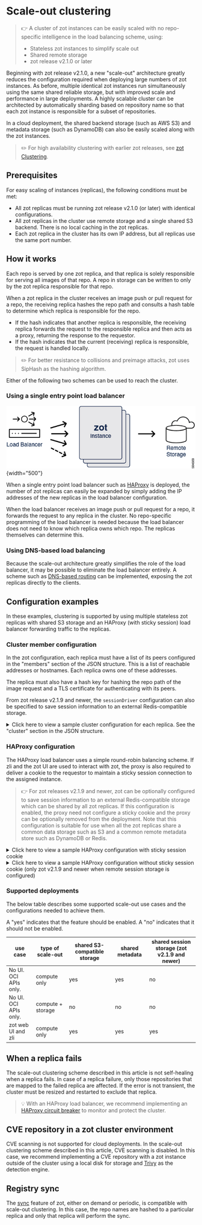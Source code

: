 # Scale-out clustering

> :point_right: A cluster of zot instances can be easily scaled with no repo-specific intelligence in the load balancing scheme, using:
>
> -   Stateless zot instances to simplify scale out
> -   Shared remote storage
> -   zot release v2.1.0 or later

Beginning with zot release v2.1.0, a new "scale-out" architecture greatly reduces the configuration required when deploying large numbers of zot instances. As before, multiple identical zot instances run simultaneously using the same shared reliable storage, but with improved scale and performance in large deployments. A highly scalable cluster can be architected by automatically sharding based on repository name so that each zot instance is responsible for a subset of repositories.

In a cloud deployment, the shared backend storage (such as AWS S3) and metadata storage (such as DynamoDB) can also be easily scaled along with the zot instances.

> :pencil2: For high availability clustering with earlier zot releases, see [zot Clustering](clustering.md).

## Prerequisites

For easy scaling of instances (replicas), the following conditions must be met:

- All zot replicas must be running zot release v2.1.0 (or later) with identical configurations.
- All zot replicas in the cluster use remote storage and a single shared S3 backend. There is no local caching in the zot replicas.
- Each zot replica in the cluster has its own IP address, but all replicas use the same port number.


## How it works

Each repo is served by one zot replica, and that replica is solely responsible for serving all images of that repo. A repo in storage can be written to only by the zot replica responsible for that repo.

When a zot replica in the cluster receives an image push or pull request for a repo, the receiving replica hashes the repo path and consults a hash table to determine which replica is responsible for the repo.

- If the hash indicates that another replica is responsible, the receiving replica forwards the request to the responsible replica and then acts as a proxy, returning the response to the requestor.
- If the hash indicates that the current (receiving) replica is responsible, the request is handled locally.


> :pencil2: For better resistance to collisions and preimage attacks, zot uses SipHash as the hashing algorithm.

Either of the following two schemes can be used to reach the cluster.

### Using a single entry point load balancer

![504569](../assets/images/504569.jpg){width="500"}

When a single entry point load balancer such as [HAProxy](https://www.haproxy.com/) is deployed, the number of zot replicas can easily be expanded by simply adding the IP addresses of the new replicas in the load balancer configuration.

When the load balancer receives an image push or pull request for a repo, it forwards the request to any replica in the cluster. No repo-specific programming of the load balancer is needed because the load balancer does not need to know which replica owns which repo. The replicas themselves can determine this.

### Using DNS-based load balancing

Because the scale-out architecture greatly simplifies the role of the load balancer, it may be possible to eliminate the load balancer entirely. A scheme such as [DNS-based routing](https://coredns.io/plugins/loadbalance/) can be implemented, exposing the zot replicas directly to the clients.

## Configuration examples

In these examples, clustering is supported by using multiple stateless zot replicas with shared S3 storage and an HAProxy (with sticky session) load balancer forwarding traffic to the replicas.

### Cluster member configuration

In the zot configuration, each replica must have a list of its peers configured in the "members" section of the JSON structure. This is a list of reachable addresses or hostnames. Each replica owns one of these addresses.

The replica must also have a hash key for hashing the repo path of the image request and a TLS certificate for authenticating with its peers.

From zot release v2.1.9 and newer, the `sessionDriver` configuration can also be specified to save session information to an external Redis-compatible storage.

<details>
  <summary markdown="span">Click here to view a sample cluster configuration for each replica. See the "cluster" section in the JSON structure.</summary>

```json
{
  "distSpecVersion": "1.1.0",
  "storage": {
    "rootDirectory": "/tmp/zot",
    "dedupe": false,
    "remoteCache": true,
    "storageDriver": {
      "name": "s3",
      "rootdirectory": "/zot",
      "region": "us-east-1",
      "regionendpoint": "localhost:4566",
      "bucket": "zot-storage",
      "secure": false,
      "skipverify": false
    },
    "cacheDriver": {
      "name": "dynamodb",
      "endpoint": "http://localhost:4566",
      "region": "us-east-1",
      "cacheTablename": "ZotBlobTable",
      "repoMetaTablename": "ZotRepoMetadataTable",
      "imageMetaTablename": "ZotImageMetaTable",
      "repoBlobsInfoTablename": "ZotRepoBlobsInfoTable",
      "userDataTablename": "ZotUserDataTable",
      "versionTablename": "ZotVersion",
      "apiKeyTablename": "ZotApiKeyTable"
    }
  },
  "http": {
    "address": "0.0.0.0",
    "port": "9000",
    "tls": {
      "cert": "test/data/server.cert",
      "key": "test/data/server.key"
    },
    "auth": {
      "htpasswd": {
        "path": "/tmp/zotpasswd"
      },
      "sessionDriver": {
        "name": "redis",
        "url": "redis://localhost:6379",
        "keyprefix": "zotsession"
      }
    }
  },
  "log": {
    "level": "debug"
  },
  "cluster": {
    "members": [
      "zot-server1:9000",
      "zot-server2:9000",
      "zot-server3:9000"
    ],
    "hashKey": "loremipsumdolors",
    "tls": {
      "cacert": "test/data/ca.crt"
    }  
  }
}
```

</details>

### HAProxy configuration

The HAProxy load balancer uses a simple round-robin balancing scheme. If zli and the zot UI are used to interact with zot, the proxy is also required to deliver a cookie to the requestor to maintain a sticky session connection to the assigned instance.

> :point_right: For zot releases v2.1.9 and newer, zot can be optionally configured to save session information to an external Redis-compatible storage which can be shared by all zot replicas. If this configuration is enabled, the proxy need not configure a sticky cookie and the proxy can be optionally removed from the deployment. Note that this configuration is suitable for use when all the zot replicas share a common data storage such as S3 and a common remote metadata store such as DynamoDB or Redis.

<details>
  <summary markdown="span">Click here to view a sample HAProxy configuration with sticky session cookie</summary>

```yaml

global
        log /dev/log    local0
        log /dev/log    local1 notice
        chroot /var/lib/haproxy
        maxconn 2000
        stats timeout 30s

defaults
        log     global
        mode    tcp
        option  tcplog
        option  dontlognull
        timeout connect 5000
        timeout client  50000
        timeout server  50000

frontend zot
    bind *:8080
    default_backend zot-cluster

backend zot-cluster
    mode http
    balance roundrobin
    cookie SERVER insert indirect nocache
    server zot-server1 127.0.0.1:9000 check cookie zot-server1
    server zot-server2 127.0.0.2:9000 check cookie zot-server2
    server zot-server3 127.0.0.3:9000 check cookie zot-server3

```

</details>

<details>
  <summary markdown="span">Click here to view a sample HAProxy configuration without sticky session cookie (only zot v2.1.9 and newer when remote session storage is configured)</summary>

```yaml

global
        log /dev/log    local0
        log /dev/log    local1 notice
        chroot /var/lib/haproxy
        maxconn 2000
        stats timeout 30s

defaults
        log     global
        mode    tcp
        option  tcplog
        option  dontlognull
        timeout connect 5000
        timeout client  50000
        timeout server  50000

frontend zot
    bind *:8080
    default_backend zot-cluster

backend zot-cluster
    mode http
    balance roundrobin
    server zot-server1 127.0.0.1:9000 check
    server zot-server2 127.0.0.2:9000 check
    server zot-server3 127.0.0.3:9000 check

```

</details>

### Supported deployments

The below table describes some supported scale-out use cases and the configurations needed to achieve them.

A "yes" indicates that the feature should be enabled. A "no" indicates that it should not be enabled.

| use case              | type of scale-out | shared S3-compatible storage | shared metadata | shared session storage (zot v2.1.9 and newer) |
|-----------------------|-------------------|------------------------------|-----------------|-----------------------------------------------|
| No UI. OCI APIs only. | compute only      | yes                          | yes             | no                                            |
| No UI. OCI APIs only. | compute + storage | no                           | no              | no                                            |
| zot web UI and zli    | compute only      | yes                          | yes             | yes                                           |

## When a replica fails

The scale-out clustering scheme described in this article is not self-healing when a replica fails. In case of a replica failure, only those repositories that are mapped to the failed replica are affected. If the error is not transient, the cluster must be resized and restarted to exclude that replica.

> :bulb: With an HAProxy load balancer, we recommend implementing an [HAProxy circuit breaker](https://www.haproxy.com/blog/circuit-breaking-haproxy) to monitor and protect the cluster.

## CVE repository in a zot cluster environment

CVE scanning is not supported for cloud deployments. In the scale-out clustering scheme described in this article, CVE scanning is disabled. In this case, we recommend implementing a CVE repository with a zot instance outside of the cluster using a local disk for storage and [Trivy](https://trivy.dev/) as the detection engine.

## Registry sync

The [sync](../articles/mirroring.md) feature of zot, either on demand or periodic, is compatible with scale-out clustering. In this case, the repo names are hashed to a particular replica and only that replica will perform the sync.